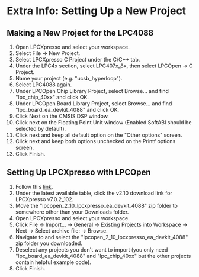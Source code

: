 # Extra Info: Setting Up a New Project
## Making a New Project for the LPC4088
1. Open LPCXpresso and select your workspace. 
2. Select File -> New Project.
3. Select LPCXpresso C Project under the C/C++ tab.
4. Under the LPC4x section, select LPC407x_8x, then select LPCOpen -> C Project.
5. Name your project (e.g. "ucsb_hyperloop").
6. Select LPC4088 again.
7. Under LPCOpen Chip Library Project, select Browse... and find "lpc_chip_40xx" and click OK.
8. Under LPCOpen Board Library Project, select Browse... and find "lpc_board_ea_devkit_4088" and click OK.
9. Click Next on the CMSIS DSP window. 
10. Click next on the Floating Point Unit window (Enabled SoftABI should be selected by default).
11. Click next and keep all default option on the "Other options" screen.
12. Click next and keep both options unchecked on the Printf options screen.
13. Click Finish.

## Setting Up LPCXpresso with LPCOpen
1. Follow this [link](http://www.nxp.com/products/microcontrollers-and-processors/arm-processors/lpc-cortex-m-mcus/lpc-cortex-m3/lpc1800-cortex-m3/lpcopen-software-development-platform-lpc40xx:LPCOPEN-SOFTWARE-FOR-LPC40XX).
2. Under the latest available table, click the v2.10 download link for LPCXpresso v7.0.2_102. 
3. Move the "lpcopen_2_10_lpcxpresso_ea_devkit_4088" zip folder to somewhere other than your Downloads folder.
4. Open LPCXpresso and select your workspace.
5. Click File -> Import... -> General -> Existing Projects into Workspace -> Next -> Select archive file: -> Browse.
6. Navigate to and select the "lpcopen_2_10_lpcxpresso_ea_devkit_4088" zip folder you downloaded.
7. Deselect any projects you don't want to import (you only need "lpc_board_ea_devkit_4088" and "lpc_chip_40xx" but the other projects contain helpful example code).
8. Click Finish.

